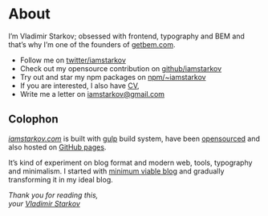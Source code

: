 # About

I’m Vladimir Starkov; obsessed with frontend, typography and BEM and that’s
why I’m one of the founders of [getbem.com](http://getbem.com/).

* Follow me on [twitter/iamstarkov](https://twitter.com/iamstarkov)
* Check out my opensource contribution on [github/iamstarkov](https://github.com/iamstarkov)
* Try out and star my npm packages on [npm/~iamstarkov](https://npmjs.com/~iamstarkov)
* If you are interested, I also have [CV](https://iamstarkov.com/cv/),
* Write me a letter on [iamstarkov@gmail.com](mailto:iamstarkov@gmail.com)

## Colophon

_[iamstarkov.com](https://iamstarkov.com/)_ is built with [gulp][gulp] build
system, have been [opensourced][src] and also hosted on [GitHub pages][pages].

It’s kind of experiment on blog format and modern web, tools,
typography and minimalism. I started with [minimum viable blog](https://iamstarkov.com/mvb/) and gradually
transforming it in my ideal blog.

[gulp]: http://gulpjs.com/
[src]: https://github.com/iamstarkov/iamstarkov.github.io
[pages]: https://pages.github.com/


_Thank you for reading this,  
your [Vladimir Starkov](https://iamstarkov.com)_
